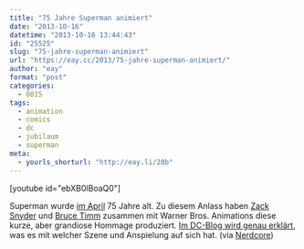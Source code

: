 ```yaml
---
title: "75 Jahre Superman animiert"
date: "2013-10-16"
datetime: "2013-10-16 13:44:43"
id: "25525"
slug: "75-jahre-superman-animiert"
url: "https://eay.cc/2013/75-jahre-superman-animiert/"
author: "eay"
format: "post"
categories:
  - 0815
tags:
  - animation
  - comics
  - dc
  - jubilaum
  - superman
meta:
  - yourls_shorturl: "http://eay.li/28b"
---
```


\[youtube id="ebXB0lBoaQ0"\]

Superman wurde [im April](http://www.crackajack.de/2013/04/19/happy-75th-superman-2/) 75 Jahre alt. Zu diesem Anlass haben [Zack Snyder](https://en.wikipedia.org/wiki/Zack_Snyder) und [Bruce Timm](https://en.wikipedia.org/wiki/Bruce_Timm) zusammen mit Warner Bros. Animations diese kurze, aber grandiose Hommage produziert. [Im DC-Blog wird genau erklärt](http://www.dccomics.com/blog/2013/10/15/the-superman-anniversary-short-75-points-of-annotation), was es mit welcher Szene und Anspielung auf sich hat. (via [Nerdcore](http://www.crackajack.de/2013/10/16/supermans-75th-anniversary-animated/))
